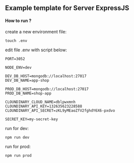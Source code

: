 ## Example template for Server ExpressJS

#### How to run ?

create a new environment file:

```
touch .env
```

edit file .env with script below:
```
PORT=3052 

NODE_ENV=dev

DEV_DB_HOST=mongodb://localhost:27017
DEV_DB_NAME=app-shop

PROD_DB_HOST=mongodb://localhost:27017
PROD_DB_NAME=shop-app

CLOUNDINARY_CLOUD_NAME=dblpwxmnh
CLOUNDINARY_API_KEY=132635623228588
CLOUNDINARY_API_SECRET=zKL9yMEaoZfV2fghdY6X6-pxdvo

SECRET_KEY=my-secret-key
```

run for dev:
```
npm run dev
```
run for prod:
```
npm run prod
```

